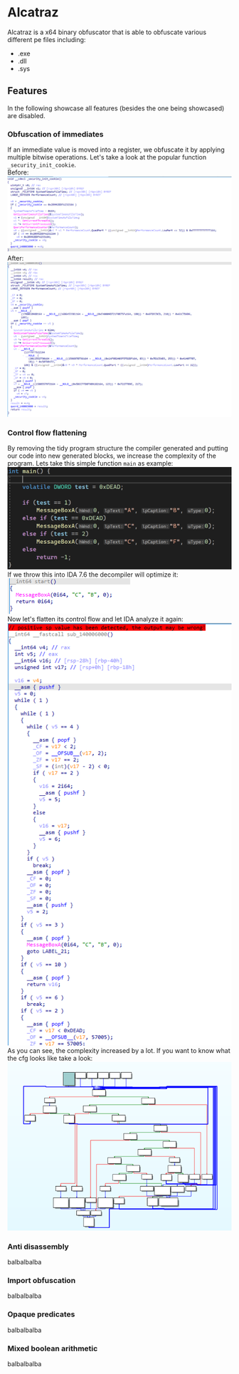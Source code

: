 # Alcatraz
Alcatraz is a x64 binary obfuscator that is able to obfuscate various different pe files including: 
- .exe
- .dll
- .sys
## Features
In the following showcase all features (besides the one being showcased) are disabled.
### Obfuscation of immediates
If an immediate value is moved into a register, we obfuscate it by applying multiple bitwise operations. Let's take a look at the popular function `_security_init_cookie`.  
Before:
![imgbefore](images/const_before.PNG)
After:
![imgafter](images/const_after.PNG)
### Control flow flattening
By removing the tidy program structure the compiler generated and putting our code into new generated blocks, we increase the complexity of the program. Lets take this simple function `main` as example:  
![imgmain](images/flatten_function.PNG)  
If we throw this into IDA 7.6 the decompiler will optimize it:  
![imgmainnoobf](images/flatten_func_noobf.PNG)  
Now let's flatten its control flow and let IDA analyze it again:  
![imgmainobf](images/flatten_func_obf.PNG)  
As you can see, the complexity increased by a lot. If you want to know what the cfg looks like take a look:
![imgmaincfg](images/flatten_func_cfg.PNG)  
### Anti disassembly
balbalbalba
### Import obfuscation
balbalbalba
### Opaque predicates
balbalbalba
### Mixed boolean arithmetic
balbalbalba
